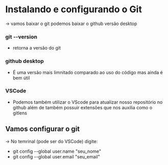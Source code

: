 # Instalando e configurando o Git

-> vamos baixar o git podemos baixar o github versão desktop

### git --version
- retorna a versão do git

### github desktop
- É uma versão mais limnitado comparado ao uso do código mas ainda é bem útil

### VSCode
- Podemos também utilizar o VScode para atualizar nosso repositório no github além de também possuir extensões que nos auxilia como o gitlens

## Vamos configurar o git
-> No temrinal (pode ser do VSCode) digite:
- git config --global user.name "seu_nome"
- git config --global user.email "seu_email"